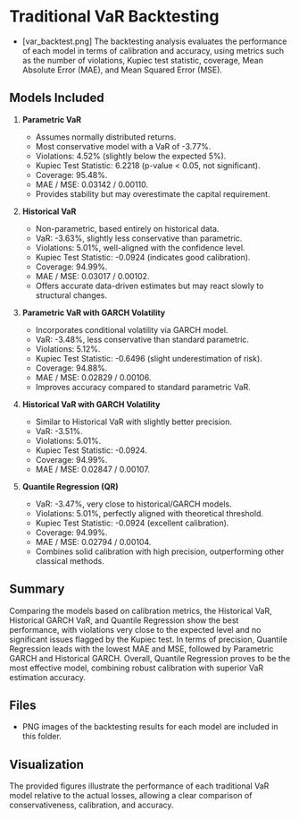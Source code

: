 # Traditional VaR Backtesting
- [var_backtest.png]
The backtesting analysis evaluates the performance of each model in terms of calibration and accuracy, using metrics such as the number of violations, Kupiec test statistic, coverage, Mean Absolute Error (MAE), and Mean Squared Error (MSE).

## Models Included

1. **Parametric VaR**  
   - Assumes normally distributed returns.  
   - Most conservative model with a VaR of -3.77%.  
   - Violations: 4.52% (slightly below the expected 5%).  
   - Kupiec Test Statistic: 6.2218 (p-value < 0.05, not significant).  
   - Coverage: 95.48%.  
   - MAE / MSE: 0.03142 / 0.00110.  
   - Provides stability but may overestimate the capital requirement.

2. **Historical VaR**  
   - Non-parametric, based entirely on historical data.  
   - VaR: -3.63%, slightly less conservative than parametric.  
   - Violations: 5.01%, well-aligned with the confidence level.  
   - Kupiec Test Statistic: -0.0924 (indicates good calibration).  
   - Coverage: 94.99%.  
   - MAE / MSE: 0.03017 / 0.00102.  
   - Offers accurate data-driven estimates but may react slowly to structural changes.

3. **Parametric VaR with GARCH Volatility**  
   - Incorporates conditional volatility via GARCH model.  
   - VaR: -3.48%, less conservative than standard parametric.  
   - Violations: 5.12%.  
   - Kupiec Test Statistic: -0.6496 (slight underestimation of risk).  
   - Coverage: 94.88%.  
   - MAE / MSE: 0.02829 / 0.00106.  
   - Improves accuracy compared to standard parametric VaR.

4. **Historical VaR with GARCH Volatility**  
   - Similar to Historical VaR with slightly better precision.  
   - VaR: -3.51%.  
   - Violations: 5.01%.  
   - Kupiec Test Statistic: -0.0924.  
   - Coverage: 94.99%.  
   - MAE / MSE: 0.02847 / 0.00107.

5. **Quantile Regression (QR)**  
   - VaR: -3.47%, very close to historical/GARCH models.  
   - Violations: 5.01%, perfectly aligned with theoretical threshold.  
   - Kupiec Test Statistic: -0.0924 (excellent calibration).  
   - Coverage: 94.99%.  
   - MAE / MSE: 0.02794 / 0.00104.  
   - Combines solid calibration with high precision, outperforming other classical methods.

## Summary

Comparing the models based on calibration metrics, the Historical VaR, Historical GARCH VaR, and Quantile Regression show the best performance, with violations very close to the expected level and no significant issues flagged by the Kupiec test. In terms of precision, Quantile Regression leads with the lowest MAE and MSE, followed by Parametric GARCH and Historical GARCH. Overall, Quantile Regression proves to be the most effective model, combining robust calibration with superior VaR estimation accuracy.

## Files

- PNG images of the backtesting results for each model are included in this folder.  


## Visualization

The provided figures illustrate the performance of each traditional VaR model relative to the actual losses, allowing a clear comparison of conservativeness, calibration, and accuracy.
